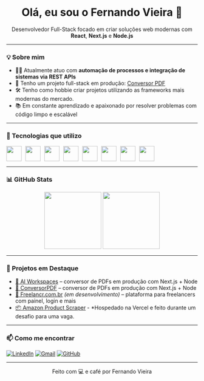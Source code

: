 <h1 align="center">Olá, eu sou o Fernando Vieira 👋</h1>
<p align="center">
  Desenvolvedor Full-Stack focado em criar soluções web modernas com <strong>React</strong>, <strong>Next.js</strong> e <strong>Node.js</strong>
</p>

---

### 💡 Sobre mim

- 👨‍💻 Atualmente atuo com **automação de processos e integração de sistemas via REST APIs**
- 🚀 Tenho um projeto full-stack em produção: [Conversor PDF](https://conversorpdf.com.br)
- 🛠️ Tenho como hobbie criar projetos utilizando as frameworks mais modernas do mercado.
- 📚 Em constante aprendizado e apaixonado por resolver problemas com código limpo e escalável

---

### 🧰 Tecnologias que utilizo

<div style="display: flex; flex-wrap: wrap; gap: 10px;">
  <img src="https://cdn.jsdelivr.net/gh/devicons/devicon/icons/javascript/javascript-original.svg" height="40" />
  <img src="https://cdn.jsdelivr.net/gh/devicons/devicon/icons/typescript/typescript-original.svg" height="40"/>
  <img src="https://cdn.jsdelivr.net/gh/devicons/devicon/icons/react/react-original.svg" height="40"/>
  <img src="https://cdn.jsdelivr.net/gh/devicons/devicon/icons/nextjs/nextjs-original.svg" height="40"/>
  <img src="https://cdn.jsdelivr.net/gh/devicons/devicon/icons/nodejs/nodejs-original.svg" height="40"/>
  <img src="https://cdn.jsdelivr.net/gh/devicons/devicon/icons/mongodb/mongodb-original.svg" height="40"/>
  <img src="https://cdn.jsdelivr.net/gh/devicons/devicon/icons/postgresql/postgresql-original.svg" height="40"/>
  <img src="https://cdn.jsdelivr.net/gh/devicons/devicon/icons/git/git-original.svg" height="40"/>
</div>

---

### 📊 GitHub Stats

<p align="center">
  <img src="https://github-readme-stats.vercel.app/api?username=fernandovmc&show_icons=true&theme=github_dark&hide_border=true" height="150"/>
  <img src="https://github-readme-stats.vercel.app/api/top-langs/?username=fernandovmc&layout=compact&theme=github_dark&hide_border=true" height="150"/>
</p>

---

### 🚀 Projetos em Destaque

- [🤖 AI Workspaces](https://ai-workspaces.vercel.app/) – conversor de PDFs em produção com Next.js + Node
- [🧾 ConversorPDF](https://conversorpdf.com.br) – conversor de PDFs em produção com Next.js + Node
- [💼 Freelancr.com.br](https://github.com/vitorledes/freelancr-web) *(em desenvolvimento)* – plataforma para freelancers com painel, login e mais
- [📦 Amazon Product Scraper](https://amazon-web-scraper-three.vercel.app/) - *Hospedado na Vercel e feito durante um desafio para uma vaga.
---

### 📫 Como me encontrar

[![LinkedIn](https://img.shields.io/badge/LinkedIn-Fernando%20Vieira-blue?logo=linkedin)](https://linkedin.com/in/fernandovieiramendes)
[![Gmail](https://img.shields.io/badge/Gmail-fernandovmc.contato@gmail.com-red?logo=gmail)](mailto:fernandovmc.contato@gmail.com)
[![GitHub](https://img.shields.io/badge/GitHub-fernandovmc-181717?logo=github)](https://github.com/fernandovmc)

---

<p align="center">
  Feito com 💻 e café por Fernando Vieira
</p>
